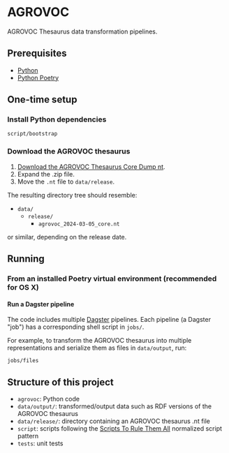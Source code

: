 # AGROVOC

AGROVOC Thesaurus data transformation pipelines.

## Prerequisites

* [Python](https://www.python.org/)
* [Python Poetry](https://python-poetry.org/)

## One-time setup

### Install Python dependencies

    script/bootstrap

### Download the AGROVOC thesaurus

1. [Download the AGROVOC Thesaurus Core Dump nt](https://data.apps.fao.org/catalog/organization/agrovoc).
2. Expand the .zip file.
3. Move the `.nt` file to `data/release`.

The resulting directory tree should resemble:

* `data/`
  * `release/`
    * `agrovoc_2024-03-05_core.nt`

or similar, depending on the release date.

## Running

### From an installed Poetry virtual environment (recommended for OS X)

#### Run a Dagster pipeline

The code includes multiple [Dagster](https://dagster.io/) pipelines. Each pipeline (a Dagster "job") has a corresponding shell script in `jobs/`.

For example, to transform the AGROVOC thesaurus into multiple representations and serialize them as files in `data/output`, run:

    jobs/files

## Structure of this project

* `agrovoc`: Python code
* `data/output/`: transformed/output data such as RDF versions of the AGROVOC thesaurus
* `data/release/`: directory containing an AGROVOC thesaurus .nt file
* `script`: scripts following the [Scripts To Rule Them All](https://github.com/github/scripts-to-rule-them-all) normalized script pattern
* `tests`: unit tests
